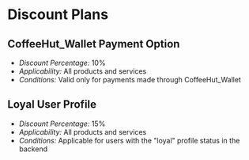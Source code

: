 # Discount Plans

## CoffeeHut_Wallet Payment Option

- *Discount Percentage:* 10%
- *Applicability:* All products and services
- *Conditions:* Valid only for payments made through CoffeeHut_Wallet

## Loyal User Profile

- *Discount Percentage:* 15%
- *Applicability:* All products and services
- *Conditions:* Applicable for users with the "loyal" profile status in the backend
